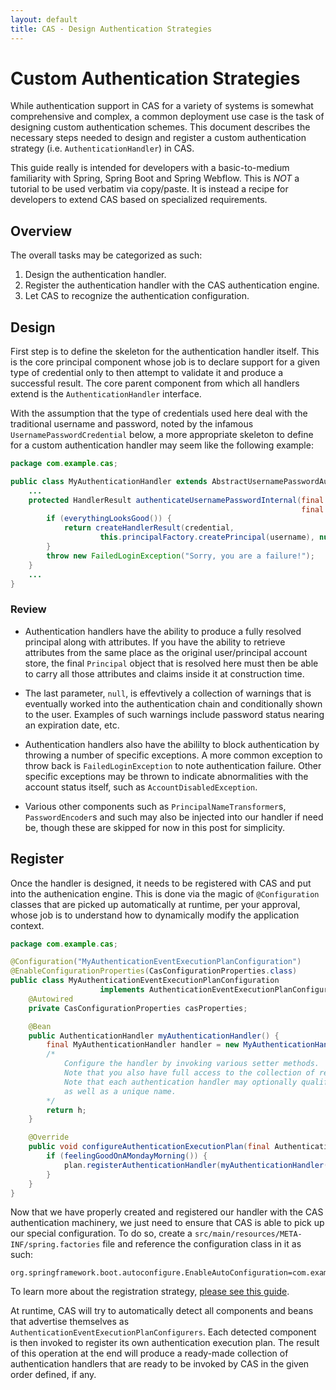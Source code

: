 ```yaml
---
layout: default
title: CAS - Design Authentication Strategies
---
```


# Custom Authentication Strategies

While authentication support in CAS for a variety of systems is somewhat comprehensive and complex, a common deployment use case is the task of designing custom authentication schemes. This document describes the necessary steps needed to design and register a custom authentication strategy (i.e. `AuthenticationHandler`) in CAS.

This guide really is intended for developers with a basic-to-medium familiarity with Spring, Spring Boot and Spring Webflow. This is *NOT* a tutorial to be used verbatim via copy/paste. It is instead a recipe for developers to extend CAS based on specialized requirements.

## Overview

The overall tasks may be categorized as such:

1. Design the authentication handler.
2. Register the authentication handler with the CAS authentication engine.
3. Let CAS to recognize the authentication configuration.

## Design

First step is to define the skeleton for the authentication handler itself. This is the core principal component whose job is to declare support for a given type of credential only to then attempt to validate it and produce a successful result. The core parent component from which all handlers extend is the `AuthenticationHandler` interface.

With the assumption that the type of credentials used here deal with the traditional username and password, noted by the infamous `UsernamePasswordCredential` below, a more appropriate skeleton to define for a custom authentication handler may seem like the following example:

```java
package com.example.cas;

public class MyAuthenticationHandler extends AbstractUsernamePasswordAuthenticationHandler {
    ...
    protected HandlerResult authenticateUsernamePasswordInternal(final UsernamePasswordCredential credential,
                                                                 final String originalPassword) {
        if (everythingLooksGood()) {
            return createHandlerResult(credential,
                    this.principalFactory.createPrincipal(username), null);
        }
        throw new FailedLoginException("Sorry, you are a failure!");
    }
    ...
}
```

### Review

- Authentication handlers have the ability to produce a fully resolved principal along with attributes. If you have the ability to retrieve attributes from the same place as the original user/principal account store, the final `Principal` object that is resolved here must then be able to carry all those attributes and claims inside it at construction time.

- The last parameter, `null`, is effevtively a collection of warnings that is eventually worked into the authentication chain and conditionally shown to the user. Examples of such warnings include password status nearing an expiration date, etc.

- Authentication handlers also have the abililty to block authentication by throwing a number of specific exceptions. A more common exception to throw back is `FailedLoginException` to note authentication failure. Other specific exceptions may be thrown to indicate abnormalities with the account status itself, such as `AccountDisabledException`.

- Various other components such as `PrincipalNameTransformer`s, `PasswordEncoder`s and such may also be injected into our handler if need be, though these are skipped for now in this post for simplicity.

## Register

Once the handler is designed, it needs to be registered with CAS and put into the authenication engine.
This is done via the magic of `@Configuration` classes that are picked up automatically at runtime, per your approval,
whose job is to understand how to dynamically modify the application context.

```java
package com.example.cas;

@Configuration("MyAuthenticationEventExecutionPlanConfiguration")
@EnableConfigurationProperties(CasConfigurationProperties.class)
public class MyAuthenticationEventExecutionPlanConfiguration
                    implements AuthenticationEventExecutionPlanConfigurer {
    @Autowired
    private CasConfigurationProperties casProperties;

    @Bean
    public AuthenticationHandler myAuthenticationHandler() {
        final MyAuthenticationHandler handler = new MyAuthenticationHandler();
        /*
            Configure the handler by invoking various setter methods.
            Note that you also have full access to the collection of resolved CAS settings.
            Note that each authentication handler may optionally qualify for an 'order`
            as well as a unique name.
        */
        return h;
    }

    @Override
    public void configureAuthenticationExecutionPlan(final AuthenticationEventExecutionPlan plan) {
        if (feelingGoodOnAMondayMorning()) {
            plan.registerAuthenticationHandler(myAuthenticationHandler());
        }
    }
}
```


Now that we have properly created and registered our handler with the CAS authentication machinery, we just need to ensure that CAS is able to pick up our special configuration. To do so, create a `src/main/resources/META-INF/spring.factories` file and reference the configuration class in it as such:

```properties
org.springframework.boot.autoconfigure.EnableAutoConfiguration=com.example.cas.MyAuthenticationEventExecutionPlanConfiguration
```

To learn more about the registration strategy, [please see this guide](http://docs.spring.io/spring-boot/docs/current/reference/html/boot-features-developing-auto-configuration.html).

At runtime, CAS will try to automatically detect all components and beans that advertise themselves as `AuthenticationEventExecutionPlanConfigurers`. Each detected component is then invoked to register its own authentication execution plan. The result of this operation at the end will produce a ready-made collection of authentication handlers that are ready to be invoked by CAS in the given order defined, if any.

